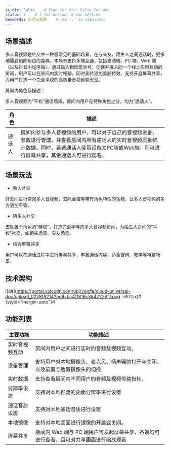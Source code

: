 ```yaml
---
is_dir: False    # True for dir; False for doc
status: 1    # 1 for online; 0 for offline
keywords: 实时音视频    # use ',' as separator
---
```


## 场景描述

多人音视频是社交中一种最常见的基础场景，在与亲友、陌生人之间通话时，更多地需要剔除角色的差异。本场景支持多端互通，包括移动端、PC 端、Web 端（以及抖音小程序端）。通过输入相同房间号，创建并进入同一个线上实时互动的房间，用户可以在房间内实时畅聊，同时支持添加美颜特效，支持开启屏幕共享，为用户打造一个完全平权的高质量音视频聊天室。

房间内角色及描述：

多人音视频为“平权”通话场景，房间内用户无特殊角色之分，均为“通话人”。

| **角色** | **描述** |
| --- | --- |
| 通话人 | 房间内参与多人音视频的用户，可以对于自己的音视频设备、参数进行管理，并查看房间内所有通话人的实时音视频质量统计数据。同时，若该通话人使用设备为PC端或Web端，则可进行屏幕共享，其余通话人可进行观看。 |

## 场景玩法

- 熟人社交
	

好友间进行常规多人音视频，去除会控等带有角色特性的功能，让多人音视频的多方更加平等。

- 陌生人社交
	

去除各个角色的“特权”，打造完全平等的多人音视频房间，为陌生人之间的“平权”社交，如相亲场景、交友场景。

- 结合屏幕共享
	

用户可以在通话过程中进行屏幕共享，丰富通话内容，适合咨询、教学等特定场景。


## 技术架构

![alt](https://portal.volccdn.com/obj/volcfe/cloud-universal-doc/upload_0228f92142bc9cbc41f819c3842229f7.png =60%x)#{style="margin: auto"}#

## 功能列表

| **主要功能** | **功能描述** |
| --- | --- |
| 实时音视频互动 | 房间内用户之间进行实时的音频及视频互动。 |
| 设备管理 | 支持用户对本地摄像头、麦克风、扬声器的打开与关闭，以及前置与后置摄像头的切换 |
| 实时数据 | 支持查看房间内不同用户的音频及视频传输指标。 |
| 分辨率设置 | 支持对本地推流的画面分辨率进行设置 |
| 通话音质设置 | 支持对本地通话音质进行设置 |
| 本地镜像 | 支持对本地画面进行镜像的开启或关闭。 |
| 屏幕共享 | 房间内 Web 端与 PC 端用户可发起屏幕共享，各端均可进行查看，且可对共享画面进行缩放观看 |
